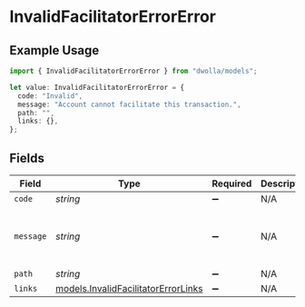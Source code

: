 # InvalidFacilitatorErrorError

## Example Usage

```typescript
import { InvalidFacilitatorErrorError } from "dwolla/models";

let value: InvalidFacilitatorErrorError = {
  code: "Invalid",
  message: "Account cannot facilitate this transaction.",
  path: "",
  links: {},
};
```

## Fields

| Field                                                                            | Type                                                                             | Required                                                                         | Description                                                                      | Example                                                                          |
| -------------------------------------------------------------------------------- | -------------------------------------------------------------------------------- | -------------------------------------------------------------------------------- | -------------------------------------------------------------------------------- | -------------------------------------------------------------------------------- |
| `code`                                                                           | *string*                                                                         | :heavy_minus_sign:                                                               | N/A                                                                              | Invalid                                                                          |
| `message`                                                                        | *string*                                                                         | :heavy_minus_sign:                                                               | N/A                                                                              | Account cannot facilitate this transaction.                                      |
| `path`                                                                           | *string*                                                                         | :heavy_minus_sign:                                                               | N/A                                                                              |                                                                                  |
| `links`                                                                          | [models.InvalidFacilitatorErrorLinks](../models/invalidfacilitatorerrorlinks.md) | :heavy_minus_sign:                                                               | N/A                                                                              | {}                                                                               |